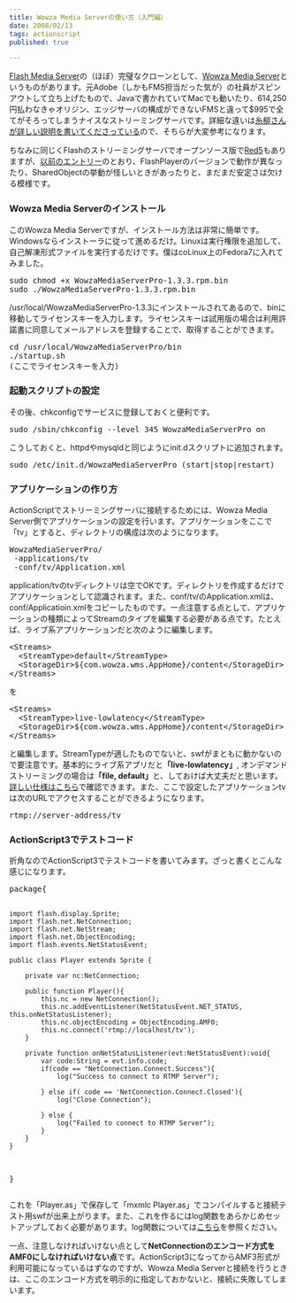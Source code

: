 ```yaml
---
title: Wowza Media Serverの使い方（入門編）
date: 2008/02/13
tags: actionscript
published: true

---
```


<p><a href="http://www.adobe.com/jp/products/flashmediaserver/">Flash Media Server</a>の（ほぼ）完璧なクローンとして、<a href="http://www.wowzamedia.com/">Wowza Media Server</a>というものがあります。元Adobe（しかもFMS担当だった気が）の社員がスピンアウトして立ち上げたもので、Javaで書かれていてMacでも動いたり、614,250円払わなきゃオリジン、エッジサーバの構成ができないFMSと違って$995で全てがそろってしまうナイスなストリーミングサーバです。詳細な違いは<a href="http://blog.itoyanagi.name/entries/d20071109">糸柳さんが詳しい説明を書いてくださっている</a>ので、そちらが大変参考になります。</p>

<p>
ちなみに同じくFlashのストリーミングサーバでオープンソース版で<a href="http://osflash.org/red5">Red5</a>もありますが、<a href="http://blog.katsuma.tv/2008/02/flash_player_901150_red5_063.html">以前のエントリー</a>のとおり、FlashPlayerのバージョンで動作が異なったり、SharedObjectの挙動が怪しいときがあったりと、まだまだ安定さは欠ける模様です。</p>


<h3>Wowza Media Serverのインストール</h3>
<p>このWowza Media Serverですが、インストール方法は非常に簡単です。Windowsならインストーラに従って進めるだけ。Linuxは実行権限を追加して、自己解凍形式ファイルを実行するだけです。僕はcoLinux上のFedora7に入れてみました。</p>

<p><pre>
sudo chmod +x WowzaMediaServerPro-1.3.3.rpm.bin
sudo ./WowzaMediaServerPro-1.3.3.rpm.bin
</pre></p>

<p>/usr/local/WowzaMediaServerPro-1.3.3にインストールされてあるので、binに移動してライセンスキーを入力します。ライセンスキーは試用版の場合は利用許諾書に同意してメールアドレスを登録することで、取得することができます。</p>

<p><pre>
cd /usr/local/WowzaMediaServerPro/bin
./startup.sh
(ここでライセンスキーを入力)
</pre></p>


<h3>起動スクリプトの設定</h3>
<p>その後、chkconfigでサービスに登録しておくと便利です。</p>
<p><pre>
sudo /sbin/chkconfig --level 345 WowzaMediaServerPro on
</pre></p>

<p>こうしておくと、httpdやmysqldと同じようにinit.dスクリプトに追加されます。</p>

<p><pre>
sudo /etc/init.d/WowzaMediaServerPro (start|stop|restart)
</pre></p>

<h3>アプリケーションの作り方</h3>
<p>ActionScriptでストリーミングサーバに接続するためには、Wowza Media Server側でアプリケーションの設定を行います。アプリケーションをここで「tv」とすると、ディレクトリの構成は次のようになります。</p>

<p><pre>
WowzaMediaServerPro/
 -applications/tv
 -conf/tv/Application.xml
</pre></p>

<p>application/tvのtvディレクトリは空でOKです。ディレクトリを作成するだけでアプリケーションとして認識されます。また、conf/tv/のApplication.xmlは、conf/Applicatioin.xmlをコピーしたものです。一点注意する点として、アプリケーションの種類によってStreamのタイプを編集する必要がある点です。たとえば、ライブ系アプリケーションだと次のように編集します。</p>

<p><pre>
&lt;Streams&gt;
  &lt;StreamType&gt;default&lt;/StreamType&gt;
  &lt;StorageDir&gt;${com.wowza.wms.AppHome}/content&lt;/StorageDir&gt;
&lt;/Streams&gt;
</pre></p>

<p>を</p>

<p><pre>
&lt;Streams&gt;
  &lt;StreamType&gt;live-lowlatency&lt;/StreamType&gt;
  &lt;StorageDir&gt;${com.wowza.wms.AppHome}/content&lt;/StorageDir&gt;
&lt;/Streams&gt;
</pre></p>

<p>と編集します。StreamTypeが適したものでないと、swfがまともに動かないので要注意です。基本的にライブ系アプリだと<strong>「live-lowlatency」</strong>, オンデマンドストリーミングの場合は<strong>「file, default」</strong>と、しておけば大丈夫だと思います。<a href="http://www.wowzamedia.com/quickstart.html">詳しい仕様はこちら</a>で確認できます。また、ここで設定したアプリケーションtvは次のURLでアクセスすることができるようになります。</p>

<p><pre>rtmp://server-address/tv</pre></p>

<h3>ActionScript3でテストコード</h3>

<p>折角なのでActionScript3でテストコードを書いてみます。ざっと書くとこんな感じになります。</p>

<p><pre>
package{

	import flash.display.Sprite;
	import flash.net.NetConnection;
	import flash.net.NetStream;
	import flash.net.ObjectEncoding;
	import flash.events.NetStatusEvent;

	public class Player extends Sprite {
		
		private var nc:NetConnection;

		public function Player(){
			this.nc = new NetConnection();
			this.nc.addEventListener(NetStatusEvent.NET_STATUS, this.onNetStatusListener);
			this.nc.objectEncoding = ObjectEncoding.AMF0;
			this.nc.connect('rtmp://localhost/tv');
		}
			
		private function onNetStatusListener(evt:NetStatusEvent):void{
			var code:String = evt.info.code;
			if(code == "NetConnection.Connect.Success"){
				log("Success to connect to RTMP Server");
			
			} else if( code == 'NetConnection.Connect.Closed'){
				log("Close Connection");
				
			} else {
				log("Failed to connect to RTMP Server");
			}
		}	
	}
}
</pre><p>

<p>これを「Player.as」で保存して「mxmlc Player.as」でコンパイルすると接続テスト用swfが出来上がります。また、これを作るにはlog関数をあらかじめセットアップしておく必要があります。log関数については<a href="http://blog.katsuma.tv/2008/01/as3_log_function.html">こちら</a>を参照ください。</p>

<p>一点、注意しなければいけない点として<strong>NetConnectionのエンコード方式をAMF0にしなければいけない点</strong>です。ActionScript3になってからAMF3形式が利用可能になっているはずなのですが、Wowza Media Serverと接続を行うときは、ここのエンコード方式を明示的に指定しておかないと、接続に失敗してしまいます。</p>
